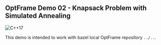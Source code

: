 ## OptFrame Demo 02 - Knapsack Problem with Simulated Annealing

![C++17](https://img.shields.io/badge/std-c%2B%2B17-blue)

This demo is intended to work with bazel local OptFrame repository `../..`.



